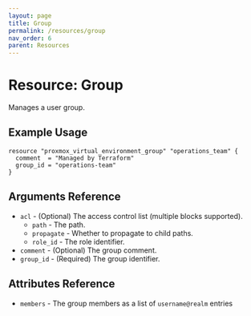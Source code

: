 ```yaml
---
layout: page
title: Group
permalink: /resources/group
nav_order: 6
parent: Resources
---
```


# Resource: Group

Manages a user group.

## Example Usage

```
resource "proxmox_virtual_environment_group" "operations_team" {
  comment  = "Managed by Terraform"
  group_id = "operations-team"
}
```

## Arguments Reference

* `acl` - (Optional) The access control list (multiple blocks supported).
    * `path` - The path.
    * `propagate` - Whether to propagate to child paths.
    * `role_id` - The role identifier.
* `comment` - (Optional) The group comment.
* `group_id` - (Required) The group identifier.

## Attributes Reference

* `members` - The group members as a list of `username@realm` entries
